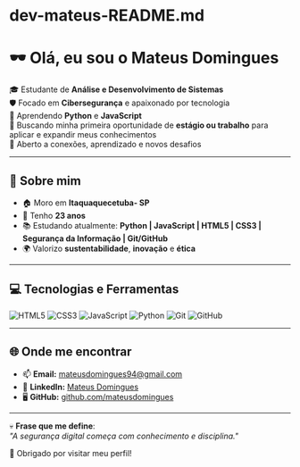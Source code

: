 # dev-mateus-README.md
# 🕶️ Olá, eu sou o Mateus Domingues  

🎓 Estudante de **Análise e Desenvolvimento de Sistemas**  
🛡️ Focado em **Cibersegurança** e apaixonado por tecnologia  
🌱 Aprendendo **Python** e **JavaScript**  
🧠 Buscando minha primeira oportunidade de **estágio ou trabalho** para aplicar e expandir meus conhecimentos  
🤝 Aberto a conexões, aprendizado e novos desafios  

---

## 📝 Sobre mim  
- 🏠 Moro em **Itaquaquecetuba- SP**  
- 🎂 Tenho **23 anos**  
- 📚 Estudando atualmente: **Python | JavaScript | HTML5 | CSS3 |  Segurança da Informação | Git/GitHub**  
- 🌍 Valorizo **sustentabilidade**, **inovação** e **ética**  

---

## 💻 Tecnologias e Ferramentas  

![HTML5](https://img.shields.io/badge/HTML5-0A0A0A?style=for-the-badge&logo=html5&logoColor=00ff00)  ![CSS3](https://img.shields.io/badge/CSS3-0A0A0A?style=for-the-badge&logo=css3&logoColor=00ff00)  ![JavaScript](https://img.shields.io/badge/JavaScript-0A0A0A?style=for-the-badge&logo=javascript&logoColor=00ff00)  ![Python](https://img.shields.io/badge/Python-0A0A0A?style=for-the-badge&logo=python&logoColor=00ff00)  ![Git](https://img.shields.io/badge/Git-0A0A0A?style=for-the-badge&logo=git&logoColor=00ff00)  ![GitHub](https://img.shields.io/badge/GitHub-0A0A0A?style=for-the-badge&logo=github&logoColor=00ff00)  

---


## 🌐 Onde me encontrar  

- 📫 **Email:** [mateusdomingues94@gmail.com](mailto:mateusdomingues94@gmail.com)  
- 💼 **LinkedIn:** [Mateus Domingues](https://www.linkedin.com/in/mateusdomingues94)  
- 🖥️ **GitHub:** [github.com/mateusdomingues](https://github.com/mateusdomingues)  

---

💀 **Frase que me define**:  
*"A segurança digital começa com conhecimento e disciplina."*  

🚀 Obrigado por visitar meu perfil! 
